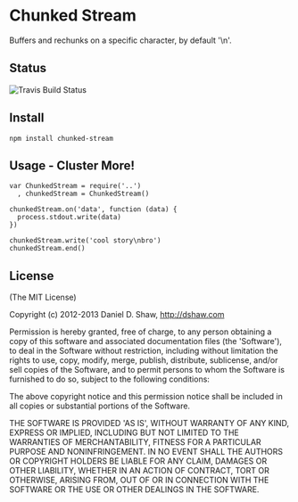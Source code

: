 # Chunked Stream

Buffers and rechunks on a specific character, by default '\n'.

## Status

![Travis Build Status](https://secure.travis-ci.org/dshaw/chunked-stream.png)

## Install

    npm install chunked-stream

## Usage - Cluster More!

    var ChunkedStream = require('..')
      , chunkedStream = ChunkedStream()

    chunkedStream.on('data', function (data) {
      process.stdout.write(data)
    })

    chunkedStream.write('cool story\nbro')
    chunkedStream.end()

## License

(The MIT License)

Copyright (c) 2012-2013 Daniel D. Shaw, http://dshaw.com

Permission is hereby granted, free of charge, to any person obtaining
a copy of this software and associated documentation files (the
'Software'), to deal in the Software without restriction, including
without limitation the rights to use, copy, modify, merge, publish,
distribute, sublicense, and/or sell copies of the Software, and to
permit persons to whom the Software is furnished to do so, subject to
the following conditions:

The above copyright notice and this permission notice shall be
included in all copies or substantial portions of the Software.

THE SOFTWARE IS PROVIDED 'AS IS', WITHOUT WARRANTY OF ANY KIND,
EXPRESS OR IMPLIED, INCLUDING BUT NOT LIMITED TO THE WARRANTIES OF
MERCHANTABILITY, FITNESS FOR A PARTICULAR PURPOSE AND NONINFRINGEMENT.
IN NO EVENT SHALL THE AUTHORS OR COPYRIGHT HOLDERS BE LIABLE FOR ANY
CLAIM, DAMAGES OR OTHER LIABILITY, WHETHER IN AN ACTION OF CONTRACT,
TORT OR OTHERWISE, ARISING FROM, OUT OF OR IN CONNECTION WITH THE
SOFTWARE OR THE USE OR OTHER DEALINGS IN THE SOFTWARE.
